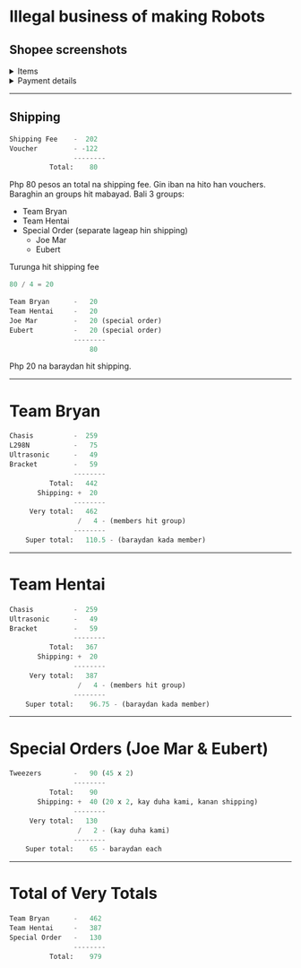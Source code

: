 # Illegal business of making Robots

## Shopee screenshots

<details>
    <summary>Items</summary>
    <img src="received_737553444481534.jpeg">
</details>

<details>
    <summary>Payment details</summary>
    <img src="received_888549335707574.jpeg">
</details>

---

## Shipping

```python
Shipping Fee    -  202
Voucher         - -122
                --------
          Total:    80
```

Php 80 pesos an total na shipping fee. Gin iban na hito han vouchers. Baraghin an groups hit mabayad. Bali 3 groups:

- Team Bryan
- Team Hentai
- Special Order (separate lageap hin shipping)
  - Joe Mar
  - Eubert

Turunga hit shipping fee

```python
80 / 4 = 20
```

```python
Team Bryan      -   20
Team Hentai     -   20
Joe Mar         -   20 (special order)
Eubert          -   20 (special order)
                --------
                    80
```

Php 20 na baraydan hit shipping.

---

# Team Bryan

```python
Chasis          -  259
L298N           -   75
Ultrasonic      -   49
Bracket         -   59
                --------
          Total:   442
       Shipping: +  20
                --------
     Very total:   462
                 /   4 - (members hit group)
                --------
    Super total:   110.5 - (baraydan kada member)
```

---

# Team Hentai

```python
Chasis          -  259
Ultrasonic      -   49
Bracket         -   59
                --------
          Total:   367
       Shipping: +  20
                --------
     Very total:   387
                 /   4 - (members hit group)
                --------
    Super total:    96.75 - (baraydan kada member)
```

---

# Special Orders (Joe Mar & Eubert)

```python
Tweezers        -   90 (45 x 2)
                --------
          Total:    90
       Shipping: +  40 (20 x 2, kay duha kami, kanan shipping)
                --------
     Very total:   130
                 /   2 - (kay duha kami)
                --------
    Super total:    65 - baraydan each
```

---

# Total of Very Totals

```python
Team Bryan      -   462
Team Hentai     -   387
Special Order   -   130
                --------
          Total:    979
```
